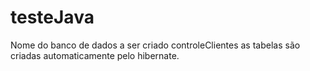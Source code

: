 # testeJava

Nome do banco de dados a ser criado controleClientes as tabelas são criadas automaticamente pelo hibernate.
